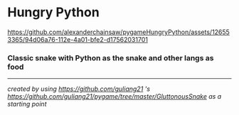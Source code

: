 # Hungry Python  

https://github.com/alexanderchainsaw/pygameHungryPython/assets/126553365/94d06a76-112e-4a01-bfe2-d17562031701

### Classic snake with Python as the snake and other langs as food  

___
*created by using https://github.com/guliang21 's https://github.com/guliang21/pygame/tree/master/GluttonousSnake as a starting point*

